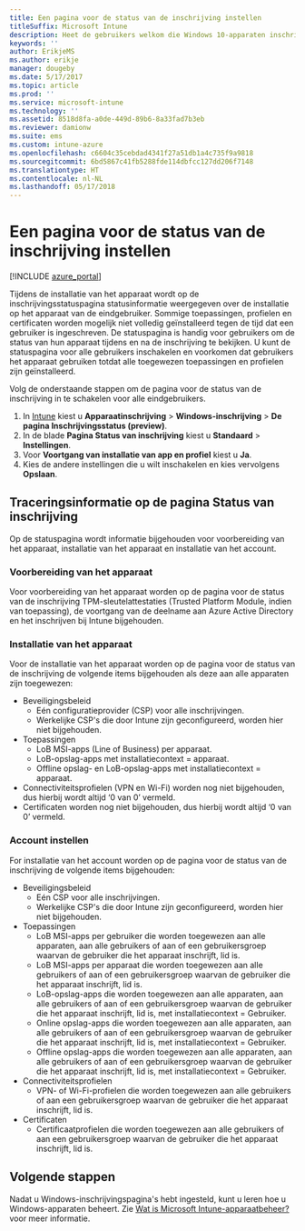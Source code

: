```yaml
---
title: Een pagina voor de status van de inschrijving instellen
titleSuffix: Microsoft Intune
description: Heet de gebruikers welkom die Windows 10-apparaten inschrijven.
keywords: ''
author: ErikjeMS
ms.author: erikje
manager: dougeby
ms.date: 5/17/2017
ms.topic: article
ms.prod: ''
ms.service: microsoft-intune
ms.technology: ''
ms.assetid: 8518d8fa-a0de-449d-89b6-8a33fad7b3eb
ms.reviewer: damionw
ms.suite: ems
ms.custom: intune-azure
ms.openlocfilehash: c6604c35cebdad4341f27a51db1a4c735f9a9818
ms.sourcegitcommit: 6bd5867c41fb5288fde114dbfcc127dd206f7148
ms.translationtype: HT
ms.contentlocale: nl-NL
ms.lasthandoff: 05/17/2018
---
```

# <a name="set-up-an-enrollment-status-page"></a>Een pagina voor de status van de inschrijving instellen
 
[!INCLUDE [azure_portal](./includes/azure_portal.md)]
 
Tijdens de installatie van het apparaat wordt op de inschrijvingsstatuspagina statusinformatie weergegeven over de installatie op het apparaat van de eindgebruiker. Sommige toepassingen, profielen en certificaten worden mogelijk niet volledig geïnstalleerd tegen de tijd dat een gebruiker is ingeschreven. De statuspagina is handig voor gebruikers om de status van hun apparaat tijdens en na de inschrijving te bekijken. U kunt de statuspagina voor alle gebruikers inschakelen en voorkomen dat gebruikers het apparaat gebruiken totdat alle toegewezen toepassingen en profielen zijn geïnstalleerd.
 
Volg de onderstaande stappen om de pagina voor de status van de inschrijving in te schakelen voor alle eindgebruikers.
 
1.  In [Intune](https://aka.ms/intuneportal) kiest u **Apparaatinschrijving** > **Windows-inschrijving** > **De pagina Inschrijvingsstatus (preview)**.
2.  In de blade **Pagina Status van inschrijving** kiest u **Standaard** > **Instellingen**.
3.  Voor **Voortgang van installatie van app en profiel** kiest u **Ja**.
4.  Kies de andere instellingen die u wilt inschakelen en kies vervolgens **Opslaan**.
 
## <a name="enrollment-status-page-tracking-information"></a>Traceringsinformatie op de pagina Status van inschrijving

Op de statuspagina wordt informatie bijgehouden voor voorbereiding van het apparaat, installatie van het apparaat en installatie van het account.

### <a name="device-preparation"></a>Voorbereiding van het apparaat

Voor voorbereiding van het apparaat worden op de pagina voor de status van de inschrijving TPM-sleutelattestaties (Trusted Platform Module, indien van toepassing), de voortgang van de deelname aan Azure Active Directory en het inschrijven bij Intune bijgehouden.

### <a name="device-setup"></a>Installatie van het apparaat

Voor de installatie van het apparaat worden op de pagina voor de status van de inschrijving de volgende items bijgehouden als deze aan alle apparaten zijn toegewezen:
- Beveiligingsbeleid
    - Eén configuratieprovider (CSP) voor alle inschrijvingen.
    - Werkelijke CSP's die door Intune zijn geconfigureerd, worden hier niet bijgehouden.
- Toepassingen
    - LoB MSI-apps (Line of Business) per apparaat.
    - LoB-opslag-apps met installatiecontext = apparaat.
    - Offline opslag- en LoB-opslag-apps met installatiecontext = apparaat.
- Connectiviteitsprofielen (VPN en Wi-Fi) worden nog niet bijgehouden, dus hierbij wordt altijd ‘0 van 0’ vermeld.
- Certificaten worden nog niet bijgehouden, dus hierbij wordt altijd ‘0 van 0’ vermeld.

### <a name="account-setup"></a>Account instellen
For installatie van het account worden op de pagina voor de status van de inschrijving de volgende items bijgehouden:
- Beveiligingsbeleid
    - Eén CSP voor alle inschrijvingen.
    - Werkelijke CSP's die door Intune zijn geconfigureerd, worden hier niet bijgehouden.
- Toepassingen
    - LoB MSI-apps per gebruiker die worden toegewezen aan alle apparaten, aan alle gebruikers of aan of een gebruikersgroep waarvan de gebruiker die het apparaat inschrijft, lid is.
    - LoB MSI-apps per apparaat die worden toegewezen aan alle gebruikers of aan of een gebruikersgroep waarvan de gebruiker die het apparaat inschrijft, lid is.
    - LoB-opslag-apps die worden toegewezen aan alle apparaten, aan alle gebruikers of aan of een gebruikersgroep waarvan de gebruiker die het apparaat inschrijft, lid is, met installatiecontext = Gebruiker.
    - Online opslag-apps die worden toegewezen aan alle apparaten, aan alle gebruikers of aan of een gebruikersgroep waarvan de gebruiker die het apparaat inschrijft, lid is, met installatiecontext = Gebruiker.
    - Offline opslag-apps die worden toegewezen aan alle apparaten, aan alle gebruikers of aan of een gebruikersgroep waarvan de gebruiker die het apparaat inschrijft, lid is, met installatiecontext = Gebruiker.
- Connectiviteitsprofielen
    - VPN- of Wi-Fi-profielen die worden toegewezen aan alle gebruikers of aan een gebruikersgroep waarvan de gebruiker die het apparaat inschrijft, lid is.
- Certificaten
    - Certificaatprofielen die worden toegewezen aan alle gebruikers of aan een gebruikersgroep waarvan de gebruiker die het apparaat inschrijft, lid is.

## <a name="next-steps"></a>Volgende stappen
Nadat u Windows-inschrijvingspagina's hebt ingesteld, kunt u leren hoe u Windows-apparaten beheert. Zie [Wat is Microsoft Intune-apparaatbeheer?](https://docs.microsoft.com/intune/device-management) voor meer informatie.